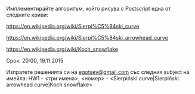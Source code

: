 Имплементирайте алгоритъм, който рисува с Postscript една от следните криви:

https://en.wikipedia.org/wiki/Sierpi%C5%84ski_curve

https://en.wikipedia.org/wiki/Sierpi%C5%84ski_arrowhead_curve

https://en.wikipedia.org/wiki/Koch_snowflake



Срок: 20:00, 19.11.2015

Изпратете решенията си на egotsev@gmail.com със следния subject на имейла: HW1 - <три имена>, <номер> - <Sierpiński curve|Sierpiński arrowhead curve|Koch snowflake>
